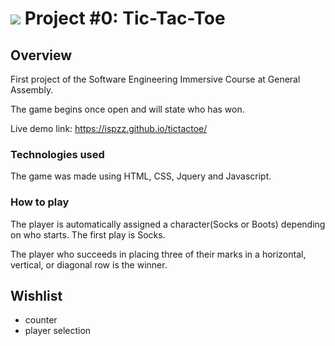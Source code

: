 # ![](https://ga-dash.s3.amazonaws.com/production/assets/logo-9f88ae6c9c3871690e33280fcf557f33.png) Project #0: Tic-Tac-Toe

## Overview

First project of the Software Engineering Immersive Course at General Assembly.

The game begins once open and will state who has won.

Live demo link: https://ispzz.github.io/tictactoe/

### Technologies used

The game was made using HTML, CSS, Jquery and Javascript.

### How to play

The player is automatically assigned a character(Socks or Boots) depending on who starts. The first play is Socks.

The player who succeeds in placing three of their marks in a horizontal, vertical, or diagonal row is the winner.

## Wishlist

- counter
- player selection
